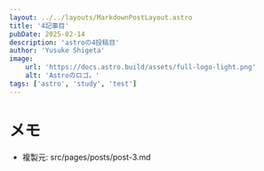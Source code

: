 ```yaml
---
layout: ../../layouts/MarkdownPostLayout.astro
title: '4記事目'
pubDate: 2025-02-14
description: 'astroの4投稿目'
author: 'Yusuke Shigeta'
image:
    url: 'https://docs.astro.build/assets/full-logo-light.png'
    alt: 'Astroのロゴ。'
tags: ['astro', 'study', 'test']
---
```

# メモ
- 複製元: src/pages/posts/post-3.md